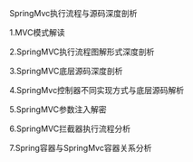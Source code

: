SpringMvc执行流程与源码深度剖析

1.MVC模式解读

2.SpringMVC执行流程图解形式深度剖析

3.SpringMVC底层源码深度剖析

4.SpringMvc控制器不同实现方式与底层源码解析

5.SpringMVC参数注入解密

6.SpringMVC拦截器执行流程分析

7.Spring容器与SpringMvc容器关系分析

